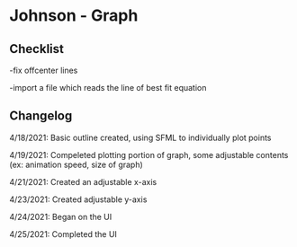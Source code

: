 # Johnson - Graph


## Checklist
-fix offcenter lines

-import a file which reads the line of best fit equation

## Changelog
4/18/2021: Basic outline created, using SFML to individually plot points

4/19/2021: Compeleted plotting portion of graph, some adjustable contents (ex: animation speed, size of graph) 

4/21/2021: Created an adjustable x-axis 

4/23/2021: Created adjustable y-axis 

4/24/2021: Began on the UI

4/25/2021: Completed the UI
